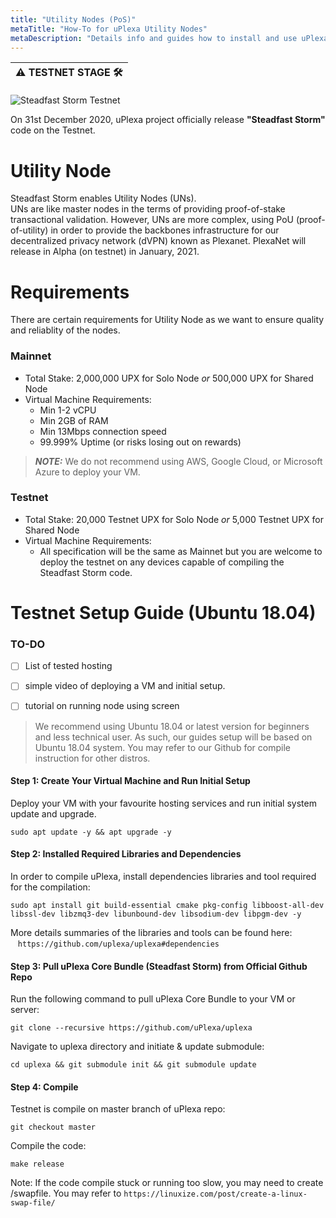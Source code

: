 ```yaml
---
title: "Utility Nodes (PoS)"
metaTitle: "How-To for uPlexa Utility Nodes"
metaDescription: "Details info and guides how to install and use uPlexa Utility Nodes"
---
```

| ⚠️ TESTNET STAGE 🛠  |
|---------------------|

![Steadfast Storm Testnet](https://miro.medium.com/max/700/1*GsI8l5iL3M3Nm1ipdfmfiQ.png)

On 31st December 2020, uPlexa project officially release **"Steadfast Storm"** code on the Testnet.

# Utility Node

Steadfast Storm enables Utility Nodes (UNs).  
UNs are like master nodes in the terms of providing proof-of-stake transactional validation. However, UNs are more complex, using PoU (proof-of-utility) in order to provide the backbones infrastructure for our decentralized privacy network (dVPN) known as Plexanet. PlexaNet will release in Alpha (on testnet) in January, 2021.

# Requirements
There are certain requirements for Utility Node as we want to ensure quality and reliablity of the nodes.

### Mainnet

- Total Stake: 2,000,000 UPX for Solo Node _or_ 500,000 UPX for Shared Node
- Virtual Machine Requirements:
    - Min 1-2 vCPU
    - Min 2GB of RAM
    - Min 13Mbps connection speed
    - 99.999% Uptime (or risks losing out on rewards)

> **_NOTE:_** We do not recommend using AWS, Google Cloud, or Microsoft Azure to deploy your VM.

### Testnet

- Total Stake: 20,000 Testnet UPX for Solo Node _or_ 5,000 Testnet UPX for Shared Node
- Virtual Machine Requirements:
    - All specification will be the same as Mainnet but you are welcome to deploy the testnet on any devices capable of compiling the Steadfast Storm code.

# Testnet Setup Guide (Ubuntu 18.04)

### TO-DO
- [ ] List of tested hosting
- [ ] simple video of deploying a VM and initial setup.
- [ ] tutorial on running node using screen


> We recommend using Ubuntu 18.04 or latest version for beginners and less technical user. As such, our guides setup will be based on Ubuntu 18.04 system. You may refer to our Github for compile instruction for other distros.

#### Step 1: Create Your Virtual Machine and Run Initial Setup
Deploy your VM with your favourite hosting services and run initial system update and upgrade.
```
sudo apt update -y && apt upgrade -y
```

#### Step 2: Installed Required Libraries and Dependencies
In order to compile uPlexa, install dependencies libraries and tool required for the compilation:  
```
sudo apt install git build-essential cmake pkg-config libboost-all-dev libssl-dev libzmq3-dev libunbound-dev libsodium-dev libpgm-dev -y
```  
More details summaries of the libraries and tools can be found here:  
&nbsp;&nbsp;&nbsp;`https://github.com/uplexa/uplexa#dependencies`


#### Step 3: Pull uPlexa Core Bundle (Steadfast Storm) from Official Github Repo

Run the following command to pull uPlexa Core Bundle to your VM or server:
```
git clone --recursive https://github.com/uPlexa/uplexa
```
Navigate to uplexa directory and initiate & update submodule:
```
cd uplexa && git submodule init && git submodule update
```

#### Step 4: Compile 
Testnet is compile on master branch of uPlexa repo:
```
git checkout master
```
Compile the code:
```
make release
```

Note: If the code compile stuck or running too slow, you may need to create /swapfile. You may refer to `https://linuxize.com/post/create-a-linux-swap-file/`

